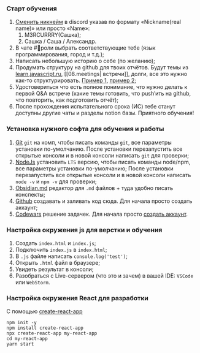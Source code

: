 ### Старт обучения

1. [Сменить никнейм](https://sun9-84.userapi.com/impg/Kgrlz6a6h2ncJzG9GL_N5sCOBXwbWgkmHbXKmg/Hkh5ik9Hi7s.jpg?size=305x453&quality=96&sign=1f96f5a2275f0a68514aa1421374fae3&type=album) в discord указав по формату «Nickname(real name)» или просто «Name»:
    1. M3RCURRRY(Сашка);
    2. Сашка / Саша / Александр.
2. В чате #📕роли выбрать соответствующие тебе (язык программирования, город и т.д.);
3. Написать небольшую историю о себе (по желанию);
4. Продумать структуру на github для твоих отчётов. Будут темы из [learn.javascript.ru](http://learn.javascript.ru/), [[08.meetings| встречи]], долги, все это нужно как-то структурировать. [Пример 1](https://github.com/Igorsml/jsMentoring), [пример 2](https://github.com/ungsinatra/jsroad);
5. Удостовериться что есть полное понимание, что нужно делать к первой Q&A встрече (какие темы готовить, что push’ить на github, что повторить, как подготовить отчёт);
6. После прохождения испытательного срока (ИС) тебе станут доступны другие чаты и разделы notion базы. Приятного обучения!

### Установка нужного софта для обучения и работы

1. [Git](https://git-scm.com/) `git` на комп, чтобы писать команды `git`, все параметры установки по-умолчанию.
После установки перезапустить все открытые консоли и в новой консоли написать `git` для проверки;
2. [NodeJs](https://nodejs.org/en/) установить `LTS` версию, чтобы писать команды node/npm, все параметры установки по-умолчанию;
После установки перезапустить все открытые консоли и в новой консоли написать `node -v` и `npm -v` для проверки;
3. [Obsidian.md](https://obsidian.md/) редактор для `.md` файлов + туда удобно писать конспекты;
4. [Github](https://github.com/) создавать и заливать код сюда. Для начала просто создать аккаунт;
5. [Codewars](https://www.codewars.com/) решение задачек. Для начала просто [создать аккаунт](https://www.codewars.com/join).

### Настройка окружения js для верстки и обучения

1. Создать `index.html` и `index.js`;
2. Подключить `index.js` в `index.html`;
3. В `.js` файле написать `console.log('test')`;
4. Открыть `.html` файл в браузере;
5. Увидеть результат в консоли;
6. Разобраться с Live-сервером (что это и зачем) в вашей IDE: `VSCode` или `WebStorm`.

### Настройка окружения React для разработки

С помощью [create-react-app](https://ru.reactjs.org/docs/create-a-new-react-app.html)

```
npm init -y
npm install create-react-app
npx create-react-app my-react-app
cd my-react-app
yarn start

```
